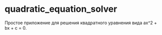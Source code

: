 # quadratic_equation_solver
Простое приложение для решения квадратного уравнения вида ax^2 + bx + c = 0.
